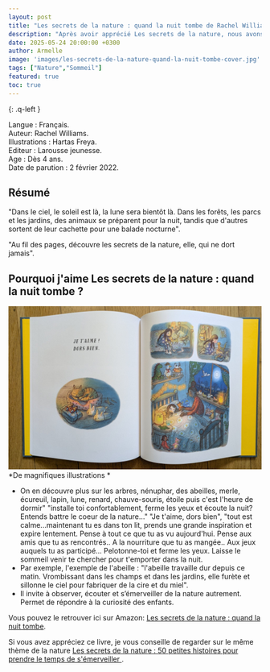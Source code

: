 ```yaml
---
layout: post
title: "Les secrets de la nature : quand la nuit tombe de Rachel Williams et Hartas Freya "
description: "Après avoir apprécié Les secrets de la nature, nous avons poursuivi la découverte avec Les secrets de la nature : Quand la nuit tombe, du même auteur et illustrateur — un second album tout aussi fascinant."
date: 2025-05-24 20:00:00 +0300
author: Armelle
image: 'images/les-secrets-de-la-nature-quand-la-nuit-tombe-cover.jpg'
tags: ["Nature","Sommeil"]
featured: true
toc: true
---
```


{: .q-left }

Langue : Français.                                    
Auteur: Rachel Williams.    
Illustrations : Hartas Freya.        
Editeur : Larousse jeunesse.        
Age : Dès 4 ans.           
Date de parution : 2 février 2022.

## Résumé

"Dans le ciel, le soleil est là, la lune sera bientôt là. Dans les forêts, les parcs et les jardins, des animaux se préparent pour la nuit, tandis que d'autres sortent de leur cachette pour une balade nocturne".

"Au fil des pages, découvre les secrets de la nature, elle, qui ne dort jamais".

## Pourquoi j'aime Les secrets de la nature : quand la nuit tombe ?

![De magnifiques illustrations](images/les-secrets-de-la-nature-quand-la-nuit-tombe-int.jpg)
*De magnifiques illustrations *
- On en découvre plus sur les arbres, nénuphar,  des abeilles, merle, écureuil, lapin, lune, renard, chauve-souris, étoile puis c'est l'heure de dormir" "installe toi confortablement, ferme les yeux et écoute la nuit? Entends battre le coeur de la nature..." "Je t'aime, dors bien", "tout est calme...maintenant tu es dans ton lit, prends une grande inspiration et expire lentement. Pense à tout ce que tu as vu aujourd'hui. Pense aux amis que tu as rencontrés.. A la nourriture que tu as mangée.. Aux jeux auquels tu as participé... Pelotonne-toi et ferme les yeux. Laisse le sommeil venir te chercher pour t'emporter dans la nuit.
- Par exemple, l'exemple de l'abeille : "l'abeille travaille dur depuis ce matin. Vrombissant dans les champs et dans les jardins, elle furète et sillonne le ciel pour fabriquer de la cire et du miel".
- Il invite à observer, écouter et s’émerveiller de la nature autrement. Permet de répondre à la curiosité des enfants.

Vous pouvez le retrouver ici sur Amazon: [Les secrets de la nature : quand la nuit tombe](https://amzn.to/4lh5Jyj). 

Si vous avez appréciez ce livre, je vous conseille de regarder  sur le même thème de la nature [Les secrets de la nature : 50 petites histoires pour prendre le temps de s'émerveiller ](https://ludichou.com/les-secrets-de-la-nature). 





